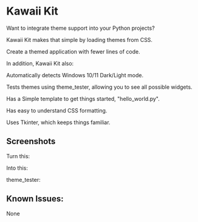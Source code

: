

# Kawaii Kit
Want to integrate theme support into your Python projects?

Kawaii Kit makes that simple by loading themes from CSS.

Create a themed application with fewer lines of code.

In addition, Kawaii Kit also:

Automatically detects Windows 10/11 Dark/Light mode.

Tests themes using theme_tester, allowing you to see all possible widgets.

Has a Simple template to get things started, "hello_world.py".

Has easy to understand CSS formatting.

Uses Tkinter, which keeps things familiar.


## Screenshots
Turn this:



Into this:



theme_tester:




## Known Issues:
None
